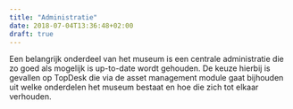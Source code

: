 ```yaml
---
title: "Administratie"
date: 2018-07-04T13:36:48+02:00
draft: true
---
```


Een belangrijk onderdeel van het museum is een centrale administratie die
zo goed als mogelijk is up-to-date wordt gehouden. De keuze hierbij is gevallen
op TopDesk die via de asset management module gaat bijhouden uit welke
onderdelen het museum bestaat en hoe die zich tot elkaar verhouden.

